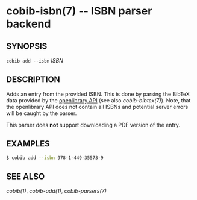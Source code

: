 cobib-isbn(7) -- ISBN parser backend
====================================

## SYNOPSIS

`cobib add --isbn` _ISBN_

## DESCRIPTION

Adds an entry from the provided ISBN.
This is done by parsing the BibTeX data provided by the [openlibrary API](https://openlibrary.org/dev/docs/api/books) (see also *cobib-bibtex(7)*).
Note, that the openlibrary API does not contain all ISBNs and potential server errors will be caught by the parser.

This parser does **not** support downloading a PDF version of the entry.

## EXAMPLES

```bash
$ cobib add --isbn 978-1-449-35573-9
```

## SEE ALSO

*cobib(1)*, *cobib-add(1)*, *cobib-parsers(7)*

[//]: # ( vim: set ft=markdown tw=0: )
